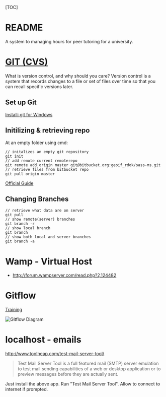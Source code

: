 [TOC]

# README 
A system to managing hours for peer tutoring for a university.

# [GIT (CVS)](http://git-scm.com/book/en/Getting-Started-About-Version-Control)
What is version control, and why should you care? Version control is a system that records changes to a file or set of files over time so that you can recall specific versions later. 

## Set up Git
[Installi git for Windows](https://confluence.atlassian.com/display/BITBUCKET/Set+up+Git+and+Mercurial#SetupGitandMercurial-Step1.InstallGitforWindows)

## Initilizing & retrieving repo

At an empty folder using cmd:
```
// initalizes an empty git repository
git init
// add remote current remoterepo
git remote add origin master git@bitbucket.org:geoif_rdok/sass-ms.git
// retrieve files from bitbucket repo
git pull origin master
```
[Official Guide](https://confluence.atlassian.com/display/BITBUCKET/Import+code+from+an+existing+project)

## Changing Branches
```
// retrieve what data are on server
git pull
// show remote(server) branches
git branch -r
// show local branch
git branch
// show both local and server branches
git branch -a
```

# Wamp - Virtual Host
- http://forum.wampserver.com/read.php?2,124482

# Gitflow  
[Training](https://github.com/nvie/gitflow)  

![Gitflow Diagram](http://nvie.com/img/2009/12/Screen-shot-2009-12-24-at-11.32.03.png "Visualize")

# localhost - emails
http://www.toolheap.com/test-mail-server-tool/
>Test Mail Server Tool is a full featured mail (SMTP) server emulation to test mail sending capabilities of a web or desktop application or to preview messages before they are actually sent.  

Just install the above app. Run "Test Mail Server Tool". Allow to connect to internet if prompted.